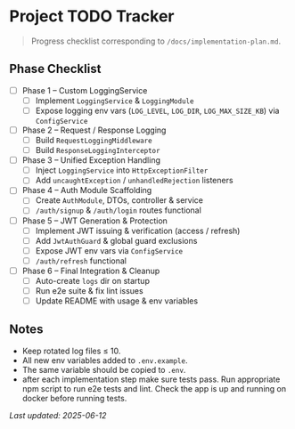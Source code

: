 # Project TODO Tracker

> Progress checklist corresponding to `/docs/implementation-plan.md`.

## Phase Checklist
- [ ] Phase 1 – Custom LoggingService
  - [ ] Implement `LoggingService` & `LoggingModule`
  - [ ] Expose logging env vars (`LOG_LEVEL`, `LOG_DIR`, `LOG_MAX_SIZE_KB`) via `ConfigService`
- [ ] Phase 2 – Request / Response Logging
  - [ ] Build `RequestLoggingMiddleware`
  - [ ] Build `ResponseLoggingInterceptor`
- [ ] Phase 3 – Unified Exception Handling
  - [ ] Inject `LoggingService` into `HttpExceptionFilter`
  - [ ] Add `uncaughtException` / `unhandledRejection` listeners
- [ ] Phase 4 – Auth Module Scaffolding
  - [ ] Create `AuthModule`, DTOs, controller & service
  - [ ] `/auth/signup` & `/auth/login` routes functional
- [ ] Phase 5 – JWT Generation & Protection
  - [ ] Implement JWT issuing & verification (access / refresh)
  - [ ] Add `JwtAuthGuard` & global guard exclusions
  - [ ] Expose JWT env vars via `ConfigService`
  - [ ] `/auth/refresh` functional
- [ ] Phase 6 – Final Integration & Cleanup
  - [ ] Auto-create `logs` dir on startup
  - [ ] Run e2e suite & fix lint issues
  - [ ] Update README with usage & env variables

## Notes
- Keep rotated log files ≤ 10.
- All new env variables added to `.env.example`.
- The same variable should be copied to `.env`.
- after each implementation step make sure tests pass. Run appropriate npm script to run e2e tests and lint. Check the app is up and running on docker before running tests.

*Last updated: 2025-06-12*
